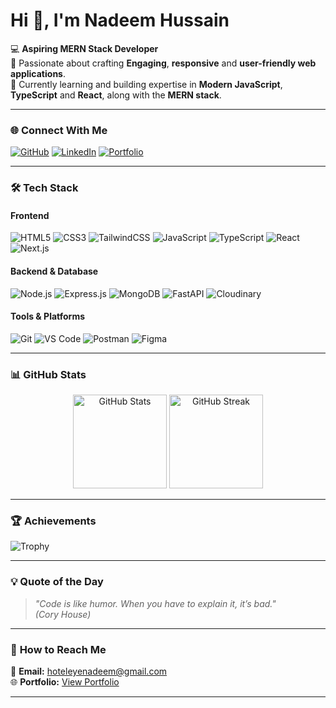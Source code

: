 # Hi 👋, I'm Nadeem Hussain

💻 **Aspiring MERN Stack Developer**  
🌟 Passionate about crafting **Engaging**, **responsive** and **user-friendly web applications**.  
🎯 Currently learning and building expertise in **Modern JavaScript**, **TypeScript** and **React**, along with the **MERN stack**.  

--- 

### 🌐 **Connect With Me**
[![GitHub](https://img.shields.io/badge/GitHub-%2312100E.svg?style=for-the-badge&logo=github&logoColor=white)](https://github.com/nadeemhussain4462)
[![LinkedIn](https://img.shields.io/badge/LinkedIn-blue?style=for-the-badge&logo=linkedin&logoColor=white)](https://www.linkedin.com/in/nadeem-hussain-96080820b/)
[![Portfolio](https://img.shields.io/badge/Portfolio-24292e?style=for-the-badge&logo=githubpages&logoColor=white)](https://personal-portfolio-one-eosin.vercel.app/)

---

### 🛠️ **Tech Stack**
#### **Frontend**
![HTML5](https://img.shields.io/badge/html5-%23E34F26.svg?style=for-the-badge&logo=html5&logoColor=white)
![CSS3](https://img.shields.io/badge/css3-%231572B6.svg?style=for-the-badge&logo=css3&logoColor=white)
![TailwindCSS](https://img.shields.io/badge/tailwindcss-%2338B2AC.svg?style=for-the-badge&logo=tailwind-css&logoColor=white)
![JavaScript](https://img.shields.io/badge/javascript-%23323330.svg?style=for-the-badge&logo=javascript&logoColor=%23F7DF1E)
![TypeScript](https://img.shields.io/badge/typescript-%23007ACC.svg?style=for-the-badge&logo=typescript&logoColor=white)
![React](https://img.shields.io/badge/react-%2320232a.svg?style=for-the-badge&logo=react&logoColor=%2361DAFB)
![Next.js](https://img.shields.io/badge/next.js-%23000000.svg?style=for-the-badge&logo=nextdotjs&logoColor=white)

#### **Backend & Database**
![Node.js](https://img.shields.io/badge/node.js-%2343853D.svg?style=for-the-badge&logo=node.js&logoColor=white)
![Express.js](https://img.shields.io/badge/express.js-%23404d59.svg?style=for-the-badge&logo=express&logoColor=%2361DAFB)
![MongoDB](https://img.shields.io/badge/mongodb-%234ea94b.svg?style=for-the-badge&logo=mongodb&logoColor=white)
![FastAPI](https://img.shields.io/badge/fastapi-%2300C7B7.svg?style=for-the-badge&logo=fastapi&logoColor=white)
![Cloudinary](https://img.shields.io/badge/cloudinary-%2334A853.svg?style=for-the-badge&logo=cloudinary&logoColor=white)

#### **Tools & Platforms**
![Git](https://img.shields.io/badge/git-%23F05033.svg?style=for-the-badge&logo=git&logoColor=white)
![VS Code](https://img.shields.io/badge/VSCode-0078d7.svg?style=for-the-badge&logo=visual-studio-code&logoColor=white)
![Postman](https://img.shields.io/badge/Postman-FF6C37?style=for-the-badge&logo=postman&logoColor=white)
![Figma](https://img.shields.io/badge/Figma-F24E1E?style=for-the-badge&logo=figma&logoColor=white)

---

### 📊 **GitHub Stats**
<div align="center">
  <img src="https://github-readme-stats.vercel.app/api?username=nadeemhussain4462&show_icons=true&theme=radical" alt="GitHub Stats" height="150" />
  <img src="https://github-readme-streak-stats.herokuapp.com/?user=nadeemhussain4462&theme=radical" alt="GitHub Streak" height="150" />
</div>

---

### 🏆 **Achievements**
![Trophy](https://github-profile-trophy.vercel.app/?username=nadeemhussain4462&theme=radical&no-frame=false&no-bg=false&margin-w=4)

---

### 💡 **Quote of the Day**
> _"Code is like humor. When you have to explain it, it’s bad."_  
*(Cory House)*

---

### 🚀 **How to Reach Me**
📧 **Email:** hoteleyenadeem@gmail.com  
🌐 **Portfolio:** [View Portfolio](https://personal-portfolio-one-eosin.vercel.app/)  

---
